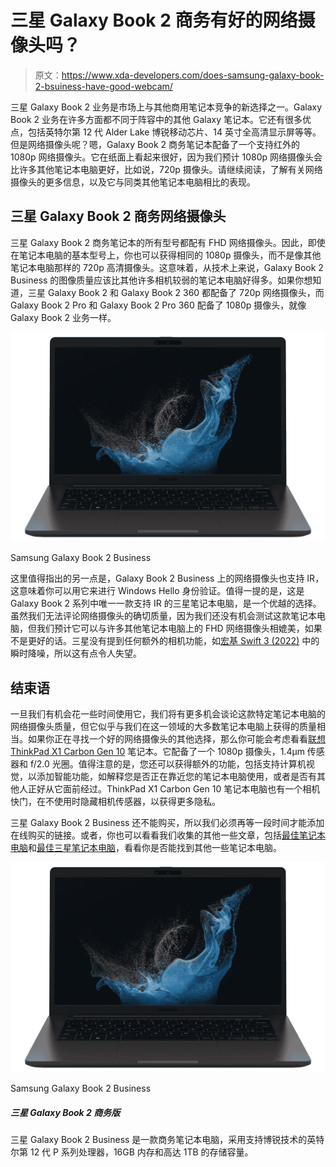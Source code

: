 # 三星 Galaxy Book 2 商务有好的网络摄像头吗？

> 原文：<https://www.xda-developers.com/does-samsung-galaxy-book-2-bsuiness-have-good-webcam/>

三星 Galaxy Book 2 业务是市场上与其他商用笔记本竞争的新选择之一。Galaxy Book 2 业务在许多方面都不同于阵容中的其他 Galaxy 笔记本。它还有很多优点，包括英特尔第 12 代 Alder Lake 博锐移动芯片、14 英寸全高清显示屏等等。但是网络摄像头呢？嗯，Galaxy Book 2 商务笔记本配备了一个支持红外的 1080p 网络摄像头。它在纸面上看起来很好，因为我们预计 1080p 网络摄像头会比许多其他笔记本电脑更好，比如说，720p 摄像头。请继续阅读，了解有关网络摄像头的更多信息，以及它与同类其他笔记本电脑相比的表现。

## 三星 Galaxy Book 2 商务网络摄像头

三星 Galaxy Book 2 商务笔记本的所有型号都配有 FHD 网络摄像头。因此，即使在笔记本电脑的基本型号上，你也可以获得相同的 1080p 摄像头，而不是像其他笔记本电脑那样的 720p 高清摄像头。这意味着，从技术上来说，Galaxy Book 2 Business 的图像质量应该比其他许多相机较弱的笔记本电脑好得多。如果你想知道，三星 Galaxy Book 2 和 Galaxy Book 2 360 都配备了 720p 网络摄像头，而 Galaxy Book 2 Pro 和 Galaxy Book 2 Pro 360 配备了 1080p 摄像头，就像 Galaxy Book 2 业务一样。

 <picture>![The Samsung Galaxy Book 2 Business is a business laptop powered by Intel's 12th-generation P-series processors with vPro support, 16GB of RAM, and up to 1TB of storage.](img/f82b09f7cc2670758b0c219cd32fda72.png)</picture> 

Samsung Galaxy Book 2 Business

这里值得指出的另一点是，Galaxy Book 2 Business 上的网络摄像头也支持 IR，这意味着你可以用它来进行 Windows Hello 身份验证。值得一提的是，这是 Galaxy Book 2 系列中唯一一款支持 IR 的三星笔记本电脑，是一个优越的选择。虽然我们无法评论网络摄像头的确切质量，因为我们还没有机会测试这款笔记本电脑，但我们预计它可以与许多其他笔记本电脑上的 FHD 网络摄像头相媲美，如果不是更好的话。三星没有提到任何额外的相机功能，如[宏基 Swift 3 (2022)](https://www.xda-developers.com/acer-swift-3-2022/) 中的瞬时降噪，所以这有点令人失望。

## 结束语

一旦我们有机会花一些时间使用它，我们将有更多机会谈论这款特定笔记本电脑的网络摄像头质量，但它似乎与我们在这一领域的大多数笔记本电脑上获得的质量相当。如果你正在寻找一个好的网络摄像头的其他选择，那么你可能会考虑看看[联想 ThinkPad X1 Carbon Gen 10](https://www.xda-developers.com/lenovo-thinkpad-x1-carbon-gen-10-webcam/) 笔记本。它配备了一个 1080p 摄像头，1.4μm 传感器和 f/2.0 光圈。值得注意的是，您还可以获得额外的功能，包括支持计算机视觉，以添加智能功能，如解释您是否正在靠近您的笔记本电脑使用，或者是否有其他人正好从它面前经过。ThinkPad X1 Carbon Gen 10 笔记本电脑也有一个相机快门，在不使用时隐藏相机传感器，以获得更多隐私。

三星 Galaxy Book 2 Business 还不能购买，所以我们必须再等一段时间才能添加在线购买的链接。或者，你也可以看看我们收集的其他一些文章，包括[最佳笔记本电脑](https://www.xda-developers.com/best-laptops/)和[最佳三星笔记本电脑](https://www.xda-developers.com/best-samsung-galaxy-laptops/)，看看你是否能找到其他一些笔记本电脑。

 <picture>![The Samsung Galaxy Book 2 Business is a business laptop powered by Intel's 12th-generation P-series processors with vPro support, 16GB of RAM, and up to 1TB of storage.](img/f82b09f7cc2670758b0c219cd32fda72.png)</picture> 

Samsung Galaxy Book 2 Business

##### 三星 Galaxy Book 2 商务版

三星 Galaxy Book 2 Business 是一款商务笔记本电脑，采用支持博锐技术的英特尔第 12 代 P 系列处理器，16GB 内存和高达 1TB 的存储容量。